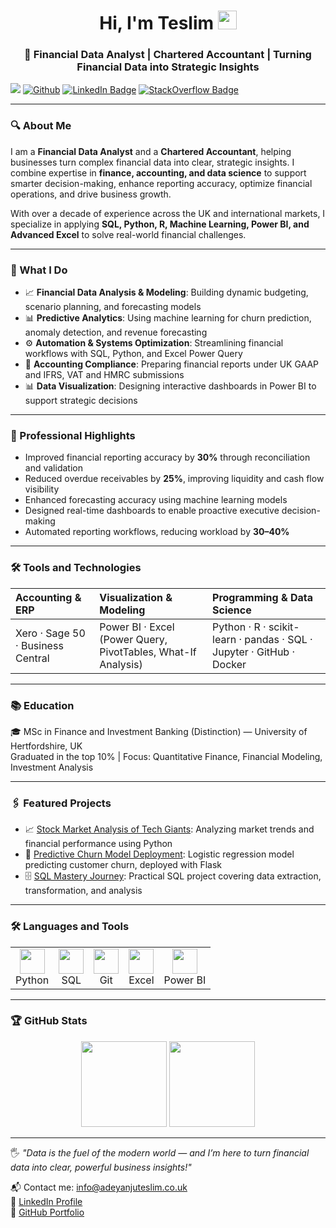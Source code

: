 <h1 align="center">Hi, I'm Teslim <img src="https://media.giphy.com/media/hvRJCLFzcasrR4ia7z/giphy.gif" width="30px"></h1>

<h3 align="center">🧠 Financial Data Analyst | Chartered Accountant | Turning Financial Data into Strategic Insights</h3>

![](https://visitor-badge.laobi.icu/badge?page_id=TeslimAdeyanju.TeslimAdeyanju) [![Github](https://img.shields.io/github/followers/TeslimAdeyanju?label=Follow&style=social)](https://github.com/TeslimAdeyanju) [![LinkedIn Badge](https://img.shields.io/badge/-TeslimAdeyanju-%230177B5?style=flat&logo=linkedin)](https://www.linkedin.com/in/adeyanjuteslimuthman/) [![StackOverflow Badge](https://img.shields.io/badge/-TeslimAdeyanju-%23FE7A16?style=flat&logo=stack-overflow)](https://stackoverflow.com/users/22923896/teslim)

---

### 🔍 About Me

I am a **Financial Data Analyst** and a **Chartered Accountant**, helping businesses turn complex financial data into clear, strategic insights. I combine expertise in **finance, accounting, and data science** to support smarter decision-making, enhance reporting accuracy, optimize financial operations, and drive business growth.

With over a decade of experience across the UK and international markets, I specialize in applying **SQL, Python, R, Machine Learning, Power BI, and Advanced Excel** to solve real-world financial challenges.

---

### 🎯 What I Do

- 📈 **Financial Data Analysis & Modeling**: Building dynamic budgeting, scenario planning, and forecasting models
- 📊 **Predictive Analytics**: Using machine learning for churn prediction, anomaly detection, and revenue forecasting
- ⚙️ **Automation & Systems Optimization**: Streamlining financial workflows with SQL, Python, and Excel Power Query
- 📑 **Accounting Compliance**: Preparing financial reports under UK GAAP and IFRS, VAT and HMRC submissions
- 📊 **Data Visualization**: Designing interactive dashboards in Power BI to support strategic decisions

---

### 🌟 Professional Highlights

- Improved financial reporting accuracy by **30%** through reconciliation and validation
- Reduced overdue receivables by **25%**, improving liquidity and cash flow visibility
- Enhanced forecasting accuracy using machine learning models
- Designed real-time dashboards to enable proactive executive decision-making
- Automated reporting workflows, reducing workload by **30–40%**

---

### 🛠️ Tools and Technologies

| Accounting & ERP | Visualization & Modeling | Programming & Data Science |
| :--------------- | :------------------------ | :------------------------- |
| Xero · Sage 50 · Business Central | Power BI · Excel (Power Query, PivotTables, What-If Analysis) | Python · R · scikit-learn · pandas · SQL · Jupyter · GitHub · Docker |

---

### 📚 Education

🎓 MSc in Finance and Investment Banking (Distinction) — University of Hertfordshire, UK  
Graduated in the top 10% | Focus: Quantitative Finance, Financial Modeling, Investment Analysis

---

### 🖇️ Featured Projects

- 📈 [Stock Market Analysis of Tech Giants](https://github.com/TeslimAdeyanju/6-Portfolio-Exploring-Financial-Market-Trends-Analysis): Analyzing market trends and financial performance using Python
- 🤖 [Predictive Churn Model Deployment](https://github.com/TeslimAdeyanju/5-Portfolio-Midterm-Sales-Forecasting-with-Logistic-Regression): Logistic regression model predicting customer churn, deployed with Flask
- 🗄️ [SQL Mastery Journey](https://github.com/TeslimAdeyanju/1-Portfolio-MySQL-Journey-Fundamentals-to-Advanced-Mastery): Practical SQL project covering data extraction, transformation, and analysis

---

### 🛠️ Languages and Tools

<div align="center">
  <table>
    <tr>
      <td align="center"><img src="https://cdn.jsdelivr.net/gh/devicons/devicon/icons/python/python-original.svg" width="40px"/><br>Python</td>
      <td align="center"><img src="https://cdn.jsdelivr.net/gh/devicons/devicon/icons/mysql/mysql-original-wordmark.svg" width="40px"/><br>SQL</td>
      <td align="center"><img src="https://cdn.jsdelivr.net/gh/devicons/devicon/icons/git/git-original.svg" width="40px"/><br>Git</td>
      <td align="center"><img src="https://img.icons8.com/color/40/000000/microsoft-excel-2019.png" width="40px"/><br>Excel</td>
      <td align="center"><img src="https://img.icons8.com/color/40/000000/power-bi.png" width="40px"/><br>Power BI</td>
    </tr>
  </table>
</div>

---

### 🏆 GitHub Stats

<p align="center">
  <img height="137.3px" src="https://github-readme-stats.vercel.app/api?username=TeslimAdeyanju&hide_title=true&hide_border=true&show_icons=true&include_all_commits=true&count_private=true&line_height=21&text_color=000&icon_color=000&theme=graywhite" />
  <img height="137.3px" src="https://github-readme-stats.vercel.app/api/top-langs/?username=TeslimAdeyanju&hide=html&hide_title=true&hide_border=true&layout=compact&langs_count=7&exclude_repo=comp426&text_color=000&icon_color=fff&theme=graywhite" />
</p>

---

🖐️ *"Data is the fuel of the modern world — and I’m here to turn financial data into clear, powerful business insights!"*  

📬 Contact me: [info@adeyanjuteslim.co.uk](mailto:info@adeyanjuteslim.co.uk)  
🔗 [LinkedIn Profile](https://www.linkedin.com/in/adeyanjuteslimuthman/)  
💼 [GitHub Portfolio](https://github.com/TeslimAdeyanju)

